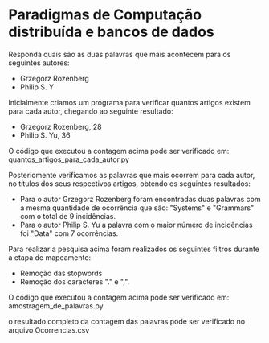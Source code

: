 # Paradigmas de Computação distribuída e bancos de dados

Responda quais são as duas palavras que mais acontecem para os seguintes autores:

- Grzegorz Rozenberg
- Philip S. Y

Inicialmente criamos um programa para verificar quantos artigos existem para cada autor, chegando ao seguinte resultado:

- Grzegorz Rozenberg, 28
- Philip S. Yu, 36

O código que executou a contagem acima pode ser verificado em: quantos_artigos_para_cada_autor.py

Posteriomente verificamos as palavras que mais ocorrem para cada autor, no títulos dos seus respectivos artigos, obtendo os seguintes resultados:

- Para o autor Grzegorz Rozenberg foram encontradas duas palavras com a mesma quantidade de ocorrência que são: "Systems" e "Grammars" com o total de 9 incidências.
- Para o autor Philip S. Yu a palavra com o maior número de incidências foi "Data" com 7 ocorrências.

Para realizar a pesquisa acima foram realizados os seguintes filtros durante a etapa de mapeamento:

- Remoção das stopwords
- Remoção dos caracteres "." e ",".

O código que executou a contagem acima pode ser verificado em: amostragem_de_palavras.py

o resultado completo da contagem das palavras pode ser verificado no arquivo Ocorrencias.csv